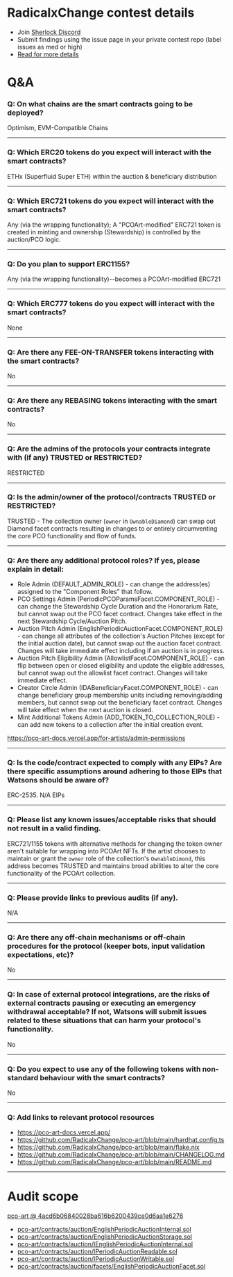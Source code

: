
# RadicalxChange contest details

- Join [Sherlock Discord](https://discord.gg/MABEWyASkp)
- Submit findings using the issue page in your private contest repo (label issues as med or high)
- [Read for more details](https://docs.sherlock.xyz/audits/watsons)

# Q&A

### Q: On what chains are the smart contracts going to be deployed?
Optimism, EVM-Compatible Chains
___

### Q: Which ERC20 tokens do you expect will interact with the smart contracts? 
ETHx (Superfluid Super ETH) within the auction & beneficiary distribution
___

### Q: Which ERC721 tokens do you expect will interact with the smart contracts? 
Any (via the wrapping functionality); A "PCOArt-modified" ERC721 token is created in minting and ownership (Stewardship) is controlled by the auction/PCO logic.
___

### Q: Do you plan to support ERC1155?
Any (via the wrapping functionality)--becomes a PCOArt-modified ERC721
___

### Q: Which ERC777 tokens do you expect will interact with the smart contracts? 
None
___

### Q: Are there any FEE-ON-TRANSFER tokens interacting with the smart contracts?

No
___

### Q: Are there any REBASING tokens interacting with the smart contracts?

No
___

### Q: Are the admins of the protocols your contracts integrate with (if any) TRUSTED or RESTRICTED?
RESTRICTED
___

### Q: Is the admin/owner of the protocol/contracts TRUSTED or RESTRICTED?
TRUSTED - The collection owner (`owner` in `OwnableDiamond`) can swap out Diamond facet contracts resulting in changes to or entirely circumventing the core PCO functionality and flow of funds.
___

### Q: Are there any additional protocol roles? If yes, please explain in detail:
- Role Admin (DEFAULT_ADMIN_ROLE) - can change the address(es) assigned to the "Component Roles" that follow.
- PCO Settings Admin (PeriodicPCOParamsFacet.COMPONENT_ROLE) - can change the Stewardship Cycle Duration and the Honorarium Rate, but cannot swap out the PCO facet contract. Changes take effect in the next Stewardship Cycle/Auction Pitch.
- Auction Pitch Admin (EnglishPeriodicAuctionFacet.COMPONENT_ROLE) - can change all attributes of the collection's Auction Pitches (except for the initial auction date), but cannot swap out the auction facet contract. Changes will take immediate effect including if an auction is in progress.
- Auction Pitch Eligibility Admin (AllowlistFacet.COMPONENT_ROLE) - can flip between open or closed eligibility and update the eligible addresses, but cannot swap out the allowlist facet contract. Changes will take immediate effect.
- Creator Circle Admin (IDABeneficiaryFacet.COMPONENT_ROLE) - can change beneficiary group membership units including removing/adding members, but cannot swap out the beneficiary facet contract. Changes will take effect when the next auction is closed.
- Mint Additional Tokens Admin (ADD_TOKEN_TO_COLLECTION_ROLE) - can add new tokens to a collection after the initial creation event.

https://pco-art-docs.vercel.app/for-artists/admin-permissions
___

### Q: Is the code/contract expected to comply with any EIPs? Are there specific assumptions around adhering to those EIPs that Watsons should be aware of?
ERC-2535. N/A EIPs
___

### Q: Please list any known issues/acceptable risks that should not result in a valid finding.
ERC721/1155 tokens with alternative methods for changing the token owner aren't suitable for wrapping into PCOArt NFTs. If the artist chooses to maintain or grant the `owner` role of the collection's `OwnableDimond`, this address becomes TRUSTED and maintains broad abilities to alter the core functionality of the PCOArt collection.
___

### Q: Please provide links to previous audits (if any).
N/A
___

### Q: Are there any off-chain mechanisms or off-chain procedures for the protocol (keeper bots, input validation expectations, etc)?
No
___

### Q: In case of external protocol integrations, are the risks of external contracts pausing or executing an emergency withdrawal acceptable? If not, Watsons will submit issues related to these situations that can harm your protocol's functionality.
No
___

### Q: Do you expect to use any of the following tokens with non-standard behaviour with the smart contracts?
No
___

### Q: Add links to relevant protocol resources
- https://pco-art-docs.vercel.app/
- https://github.com/RadicalxChange/pco-art/blob/main/hardhat.config.ts
- https://github.com/RadicalxChange/pco-art/blob/main/flake.nix
- https://github.com/RadicalxChange/pco-art/blob/main/CHANGELOG.md
- https://github.com/RadicalxChange/pco-art/blob/main/README.md
___



# Audit scope


[pco-art @ 4acd6b06840028ba616b6200439ce0d6aa1e6276](https://github.com/RadicalxChange/pco-art/tree/4acd6b06840028ba616b6200439ce0d6aa1e6276)
- [pco-art/contracts/auction/EnglishPeriodicAuctionInternal.sol](pco-art/contracts/auction/EnglishPeriodicAuctionInternal.sol)
- [pco-art/contracts/auction/EnglishPeriodicAuctionStorage.sol](pco-art/contracts/auction/EnglishPeriodicAuctionStorage.sol)
- [pco-art/contracts/auction/IEnglishPeriodicAuctionInternal.sol](pco-art/contracts/auction/IEnglishPeriodicAuctionInternal.sol)
- [pco-art/contracts/auction/IPeriodicAuctionReadable.sol](pco-art/contracts/auction/IPeriodicAuctionReadable.sol)
- [pco-art/contracts/auction/IPeriodicAuctionWritable.sol](pco-art/contracts/auction/IPeriodicAuctionWritable.sol)
- [pco-art/contracts/auction/facets/EnglishPeriodicAuctionFacet.sol](pco-art/contracts/auction/facets/EnglishPeriodicAuctionFacet.sol)


